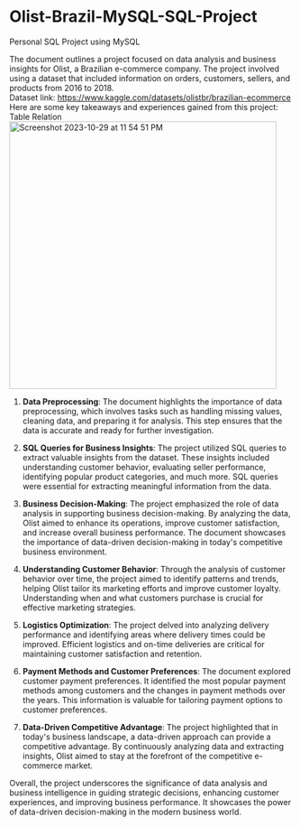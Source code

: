 # Olist-Brazil-MySQL-SQL-Project
Personal SQL Project using MySQL

The document outlines a project focused on data analysis and business insights for Olist, a Brazilian e-commerce company. The project involved using a dataset that included information on orders, customers, sellers, and products from 2016 to 2018.
<br>
Dataset link: https://www.kaggle.com/datasets/olistbr/brazilian-ecommerce
<br>
Here are some key takeaways and experiences gained from this project:
<br>
Table Relation
<br>
<img width="474" alt="Screenshot 2023-10-29 at 11 54 51 PM" src="https://github.com/Nasutan/Olist-Brazil-MySQL-SQL-Project/assets/118417997/9e1861a6-7e37-4f69-8245-7c41c2568758">
<br>



1. **Data Preprocessing**: The document highlights the importance of data preprocessing, which involves tasks such as handling missing values, cleaning data, and preparing it for analysis. This step ensures that the data is accurate and ready for further investigation.

2. **SQL Queries for Business Insights**: The project utilized SQL queries to extract valuable insights from the dataset. These insights included understanding customer behavior, evaluating seller performance, identifying popular product categories, and much more. SQL queries were essential for extracting meaningful information from the data.

3. **Business Decision-Making**: The project emphasized the role of data analysis in supporting business decision-making. By analyzing the data, Olist aimed to enhance its operations, improve customer satisfaction, and increase overall business performance. The document showcases the importance of data-driven decision-making in today's competitive business environment.

4. **Understanding Customer Behavior**: Through the analysis of customer behavior over time, the project aimed to identify patterns and trends, helping Olist tailor its marketing efforts and improve customer loyalty. Understanding when and what customers purchase is crucial for effective marketing strategies.

5. **Logistics Optimization**: The project delved into analyzing delivery performance and identifying areas where delivery times could be improved. Efficient logistics and on-time deliveries are critical for maintaining customer satisfaction and retention.

6. **Payment Methods and Customer Preferences**: The document explored customer payment preferences. It identified the most popular payment methods among customers and the changes in payment methods over the years. This information is valuable for tailoring payment options to customer preferences.

7. **Data-Driven Competitive Advantage**: The project highlighted that in today's business landscape, a data-driven approach can provide a competitive advantage. By continuously analyzing data and extracting insights, Olist aimed to stay at the forefront of the competitive e-commerce market.

Overall, the project underscores the significance of data analysis and business intelligence in guiding strategic decisions, enhancing customer experiences, and improving business performance. It showcases the power of data-driven decision-making in the modern business world.
